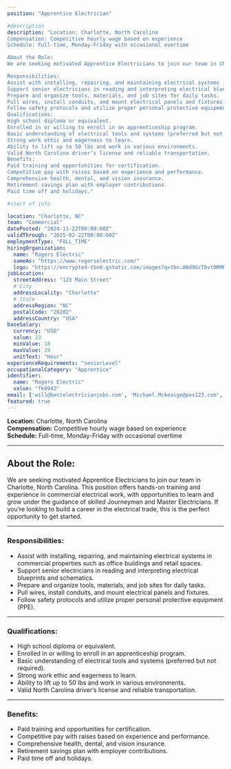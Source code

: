 ```yaml
---
position: "Apprentice Electrician"

#description
description: "Location: Charlotte, North Carolina
Compensation: Competitive hourly wage based on experience
Schedule: Full-time, Monday-Friday with occasional overtime

About the Role:
We are seeking motivated Apprentice Electricians to join our team in Charlotte, North Carolina. This position offers hands-on training and experience in commercial electrical work, with opportunities to learn and grow under the guidance of skilled Journeyman and Master Electricians. If you’re looking to build a career in the electrical trade, this is the perfect opportunity to get started.

Responsibilities:
Assist with installing, repairing, and maintaining electrical systems in commercial properties such as office buildings and retail spaces.
Support senior electricians in reading and interpreting electrical blueprints and schematics.
Prepare and organize tools, materials, and job sites for daily tasks.
Pull wires, install conduits, and mount electrical panels and fixtures.
Follow safety protocols and utilize proper personal protective equipment (PPE).
Qualifications:
High school diploma or equivalent.
Enrolled in or willing to enroll in an apprenticeship program.
Basic understanding of electrical tools and systems (preferred but not required).
Strong work ethic and eagerness to learn.
Ability to lift up to 50 lbs and work in various environments.
Valid North Carolina driver’s license and reliable transportation.
Benefits:
Paid training and opportunities for certification.
Competitive pay with raises based on experience and performance.
Comprehensive health, dental, and vision insurance.
Retirement savings plan with employer contributions.
Paid time off and holidays."

#start of info

location: "Charlotte, NC"
team: "Commercial"
datePosted: "2024-11-22T00:00:00Z"
validThrough: "2025-02-22T00:00:00Z"
employmentType: "FULL_TIME"
hiringOrganization: 
  name: "Rogers Electric"
  sameAs: "https://www.rogerselectric.com/"
  logo: "https://encrypted-tbn0.gstatic.com/images?q=tbn:ANd9GcTbvt0RMRvj6bZdL81Q6HJeRVl_qflQIGgp9w&s"
jobLocation:
  streetAddress: "123 Main Street"
  # City
  addressLocality: "Charlotte"
  # State
  addressRegion: "NC"
  postalCode: "28202"
  addressCountry: "USA"
baseSalary:
  currency: "USD"
  value: 23
  minValue: 18
  maxValue: 29
  unitText: "Hour"
experienceRequirements: "seniorLevel"
occupationalCategory: "Apprentice"
identifier:
  name: "Rogers Electric"
  value: "fk0942"   
email: ['will@bestelectricianjobs.com', 'Michael.Mckeaige@pes123.com', 'resumes@bestelectricianjobs.zohorecruitmail.com']
featured: true
---
```


**Location:** Charlotte, North Carolina  
**Compensation:** Competitive hourly wage based on experience  
**Schedule:** Full-time, Monday-Friday with occasional overtime  

---

## About the Role:  
We are seeking motivated Apprentice Electricians to join our team in Charlotte, North Carolina. This position offers hands-on training and experience in commercial electrical work, with opportunities to learn and grow under the guidance of skilled Journeyman and Master Electricians. If you’re looking to build a career in the electrical trade, this is the perfect opportunity to get started.

---

### Responsibilities:
- Assist with installing, repairing, and maintaining electrical systems in commercial properties such as office buildings and retail spaces.  
- Support senior electricians in reading and interpreting electrical blueprints and schematics.  
- Prepare and organize tools, materials, and job sites for daily tasks.  
- Pull wires, install conduits, and mount electrical panels and fixtures.  
- Follow safety protocols and utilize proper personal protective equipment (PPE).  

---

### Qualifications:
- High school diploma or equivalent.  
- Enrolled in or willing to enroll in an apprenticeship program.  
- Basic understanding of electrical tools and systems (preferred but not required).  
- Strong work ethic and eagerness to learn.  
- Ability to lift up to 50 lbs and work in various environments.  
- Valid North Carolina driver’s license and reliable transportation.  

---

### Benefits:
- Paid training and opportunities for certification.  
- Competitive pay with raises based on experience and performance.  
- Comprehensive health, dental, and vision insurance.  
- Retirement savings plan with employer contributions.  
- Paid time off and holidays.  